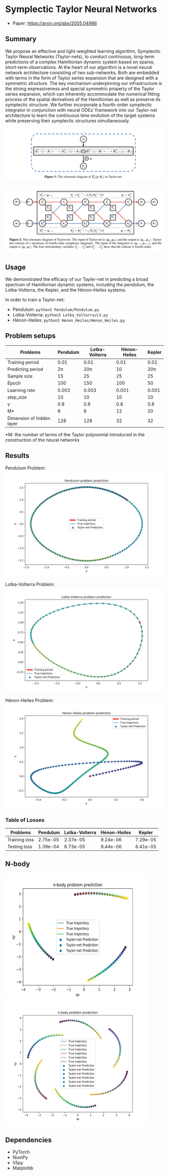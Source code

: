 # Symplectic Taylor Neural Networks
* Paper: https://arxiv.org/abs/2005.04986
## Summary
We propose an effective and light-weighted learning algorithm, Symplectic Taylor Neural Networks (Taylor-nets), to conduct continuous, long-term predictions of a complex Hamiltonian dynamic system based on sparse, short-term observations. At the heart of our algorithm is a novel neural network architecture consisting of two sub-networks. Both are embedded with terms in the form of Taylor series expansion that are designed with a symmetric structure. The key mechanism underpinning our infrastructure is the strong expressiveness and special symmetric property of the Taylor series expansion, which can inherently accommodate the numerical fitting process of the spatial derivatives of the Hamiltonian as well as preserve its symplectic structure. We further incorporate a fourth-order symplectic integrator in conjunction with neural ODEs’ framework into our Taylor-net architecture to learn the continuous time evolution of the target systems while preserving their symplectic structures simultaneously. 

![](https://github.com/ytong6/Taylor-net/blob/master/Figures/net2.png)

![](https://github.com/ytong6/Taylor-net/blob/master/Figures/net.png)







## Usage
We demonstrated the efficacy of our Tayler-net in predicting a broad spectrum of Hamiltonian dynamic systems, including the pendulum, the Lotka-Volterra, the Kepler, and the Hénon–Heiles systems.

In order to train a Taylor-net:
* Pendulum: `python3 Pendulum/Pendulum.py`
* Lotka-Volterra: `python3 Lotka_Volterra/LV.py`
* Hénon-Heiles: `python3 Henon_Heiles/Henon_Heiles.py`

## Problem setups

| Problems      | Pendulum      | Lotka-Volterra| Hénon-Heiles | Kepler |
| ------------- | ------------- | ------------- |------------- |------------- |
| Training period | 0.01  | 0.01  | 0.01  | 0.01 |
| Predicting period | 2&pi;  | 20&pi;  | 10  | 20&pi;  |
| Sample size  | 15  | 25  | 25  | 25  |
| Epoch  | 100  | 150  | 100  | 50  |
| Learning rate  | 0.002  | 0.003  | 0.001  | 0.001  |
| step\_size  | 10  | 10  | 10  | 10  |
| &gamma;  | 0.8  | 0.8  | 0.8  | 0.8  |
| M*  | 8  | 8  | 12  | 20  |
| Dimension of hidden layer  | 128  | 128  | 32  | 32  |

*M: the number of terms of the Taylor polynomial introduced in the construction of the neural networks

## Results

Pendulum Problem:
![](https://github.com/ytong6/Taylor-net/blob/master/Figures/Figure_Pend.png)

Lotka-Volterra Problem:
![](https://github.com/ytong6/Taylor-net/blob/master/Figures/Figure_LV.png)

Hénon-Heiles Problem:
![](https://github.com/ytong6/Taylor-net/blob/master/Figures/Figure_HH.png)

### Table of Losses
| Problems      | Pendulum      | Lotka-Volterra| Hénon-Heiles | Kepler |
| ------------- | ------------- | ------------- |------------- |------------- |
| Training loss | 2.75e-05  | 2.37e-05  | 9.24e-06  | 7.29e-05 |
| Testing loss | 1.39e-04  | 6.73e-05  | 9.44e-06  | 6.41e-05  |

## N-body
   <img src="https://github.com/ytong6/Taylor-net/blob/master/Figures/n_body2.png" alt="3bodies" width="450" height="400"> <img src="https://github.com/ytong6/Taylor-net/blob/master/Figures/n_body1.png" alt="6bodies" width="450" height="400">


## Dependencies
* PyTorch
* NumPy
* h5py
* Matplotlib